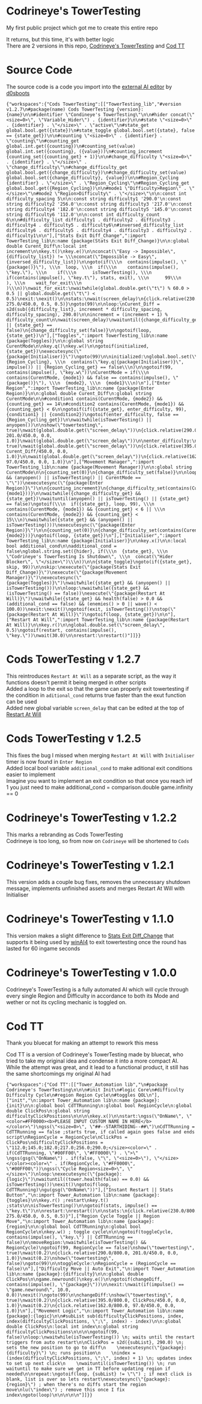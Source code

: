 # Codrineye's TowerTesting
My first public project which got me to create this entire repo

It returns, but this time, it's with better logic<br>
There are 2 versions in this repo, [Codrineye's TowerTesting](#codrineyes-towertesting-v-10) and [Cod TT](#cod-tt)

# Source Code
The source code is a code you import into the [external AI editor](https://d0sboots.github.io/perfect-tower/) by [d0sboots](https://github.com/d0sboots/perfect-tower)
```
{"workspaces":{"Cods TowerTesting":[["TowerTesting_lib","#version v1.2.7\n#package(name) Cods TowerTesting {version}:{name}\n\n#identifier \"Condineye's TowerTesting\"\n\n#hider concat(\"<size=0>\", \"Variable_Hider\") . {identifier}\n\n#state \"<size=0>\" . {identifier} . \"</size>\" . \"active\"\n#state_get global.bool.get({state})\n#state_toggle global.bool.set({state}, false == {state_get})\n\n#counting \"<size=0>\" . {identifier} . \"counting\"\n#counting_get global.int.get({counting})\n#counting_set(value) global.int.set({counting}, ({value}))\n#counting_increment {counting_set({counting_get} + 1)}\n\n#change_difficulty \"<size=0>\" . {identifier} . \"</size>\" . \"change_difficulty\"\n#change_difficulty_get global.bool.get({change_difficulty})\n#change_difficulty_set(value) global.bool.set({change_difficulty}, {value})\n\n#Region_Cycling {identifier} . \"</size>\" . \"Region_Cycling\"\n#Region_Cycling_get global.bool.get({Region_Cycling})\n\n#mode1 \"Difficulty>Region\" . \"</size>\"\n#mode2 \"Region>Difficulty\" . \"</size>\"\n\n:const int difficulty_spacing 5\n\n:const string difficulty1 '290.0'\n:const string difficulty2 '256.0'\n:const string difficulty3 '217.0'\n:const string difficulty4 '182.0'\n:const string difficulty5 '145.0'\n:const string difficulty6 '112.0'\n\n:const int difficulty_count 6\n\n#difficulty_list difficulty1 . difficulty2 . difficulty3 . difficulty4 . difficulty5 . difficulty6\n#inversed_difficulty_list difficulty6 . difficulty5 . difficulty4 . difficulty3 . difficulty2 . difficulty1\n\n"],["Stats Exit Diff_Change",":import TowerTesting_lib\n:name {package(Stats Exit Diff_Change)}\n\n:global double Curent_Diff\n:local int increment\n\nkey.t()\nkey.e()\n\nconcat(\"Easy -> Impossible\", {difficulty_list}) != \\\nconcat(\"Impossible -> Easy\", {inversed_difficulty_list})\n\ngoto(if(\\\n  contains(impulse(), \"{package()}\"), \\\n  loop, \\\n  if(\\\n    contains(impulse(), \"key.\"), \\\n    if(\\\n      isTowerTesting(), \\\n      if(contains(impulse(), \"key.t\"), stats, exit), \\\n      99\\\n    ), \\\n    wait_for_exit\\\n  )\\\n))\nwait_for_exit:\nwaitwhile(global.double.get(\"t\") % 60.0 > 0.5 || global.double.get(\"t\") < 0.5)\nexit:\nexit()\n\nstats:\nwait(screen_delay)\n{click.relative(230.0/800.0, 275.0/450.0, 0.5, 0.5)}\ngoto(99)\n\nloop:\nCurent_Diff = s2d(sub({difficulty_list}, increment * difficulty_spacing, difficulty_spacing), 290.0)\n\nincrement = (increment + 1) % difficulty_count\n\nwait(screen_delay)\nwaituntil({change_difficulty_get} || {state_get} == false)\n{change_difficulty_set(false)}\n\ngotoif(loop, {state_get})\n"],["Toggles",":import TowerTesting_lib\n:name {package(Toggles)}\n\n:global string CurentMode\n\nkey.q()\nkey.w()\n\ngotoif(initialized, {state_get})\nexecutesync(\"{package(Initialiser)}\")\ngoto(99)\n\ninitialized:\nglobal.bool.set(\\\n  {Region_Cycling}, \\\n  contains(\"key.q|{package(Initialiser)}\", impulse()) || {Region_Cycling_get} == false\\\n)\n\ngotoif(99, contains(impulse(), \"key.w\"))\nCurentMode = if(\\\n  contains(CurentMode, {mode1}) && false == contains(impulse(), \"{package()}\"), \\\n  {mode2}, \\\n  {mode1}\\\n)\n"],["Enter Region",":import TowerTesting_lib\n:name {package(Enter Region)}\n\n:global double Curent_Diff\n:global string CurentMode\n\n#condition1 contains(CurentMode, {mode2}) && {counting_get} == 14\n#condition2 contains(CurentMode, {mode1}) && {counting_get} < 6\n\ngotoif(if({state_get}, enter_difficulty, 99), {condition1} || {condition2})\ngotoif(enter_difficulty, false == {Region_Cycling_get})\n\nwaitwhile(isTowerTesting() || anyopen())\n\nshow(\"towertesting\", true)\nwait(global.double.get(\"screen_delay\"))\n{click.relative(290.0/800.0, 201.0/450.0, 0.0, 1.0)}\nwait(global.double.get(\"screen_delay\"))\n\nenter_difficulty:\nshow(\"towertesting\", true)\nwait(global.double.get(\"screen_delay\"))\n{click.relative(395.0/800.0, Curent_Diff/450.0, 0.0, 1.0)}\n\nwait(global.double.get(\"screen_delay\"))\n{click.relative(162.0/800.0, 97.0/450.0, 0.0, 1.0)}\n"],["Movement Manager",":import TowerTesting_lib\n:name {package(Movement Manager)}\n\n:global string CurentMode\n\n{counting_set(0)}\n{change_difficulty_set(false)}\n\nloop:\nwaitwhile({state_get} && (anyopen() || isTowerTesting() || CurentMode == \"\"))\nexecutesync(\"{package(Enter Region)}\")\n\n{counting_increment}\n{change_difficulty_set(contains(CurentMode, {mode1}))}\n\nwaitwhile({change_difficulty_get} && {state_get})\nwaituntil(anyopen() || isTowerTesting() || {state_get} == false)\ngotoif(\\\n  if({state_get}, loop, 99), \\\n  contains(CurentMode, {mode1}) && {counting_get} < 6 || \\\n  contains(CurentMode, {mode2}) && {counting_get} < 15\\\n)\nwaitwhile({state_get} && (anyopen() || isTowerTesting()))\nexecutesync(\"{package(Enter Region)}\")\n\n{counting_set(0)}\n{change_difficulty_set(contains(CurentMode, {mode2}))}\ngotoif(loop, {state_get})\n"],["Initialiser",":import TowerTesting_lib\n:name {package(Initialiser)}\n\nkey.x()\n\n:local bool additional_cond\n\nadditional_cond = false\nglobal.string.set({hider}, if(\\\n  {state_get}, \\\n  \"Codrineye's TowerTesting Is Shutdown\", \\\n  concat(\"Hider Blocker\", \"</size>\")\\\n))\n\n{state_toggle}\ngoto(if({state_get}, skip, 99))\n\nskip:\nexecute(\"{package(Stats Exit Diff_Change)}\")\nexecute(\"{package(Movement Manager)}\")\nexecutesync(\"{package(Toggles)}\")\nwaitwhile({state_get} && (anyopen() || isTowerTesting()))\n\nloop:\nwaitwhile({state_get} && (isTowerTesting() == false))\nexecute(\"{package(Restart At Will)}\")\nwaitwhile({state_get} && health(false) > 0.0 && (additional_cond == false) && (enemies() > 0 || wave() < 100.0))\nexit:\nexit()\ngotoif(exit, isTowerTesting())\nstop(\"{package(Restart At Will)}\")\ngotoif(loop, {state_get})\n\n"],["Restart At Will",":import TowerTesting_lib\n:name {package(Restart At Will)}\n\nkey.r()\n\nglobal.double.set(\"screen_delay\", 0.5)\ngotoif(restart, contains(impulse(), \"key.\"))\nwait(30.0)\n\nrestart:\nrestart()"]]}}
```
# Cods TowerTesting v 1.2.7
This reintroduces `Restart At Will` as a separate script, as the way it functions doesn't permit it being merged in other scripts<br>
Added a loop to the exit so that the game can properly exit towertesting if the condition in `aditional_cond` returns true faster than the exut function can be used<br>
Added new global variable `screen_delay` that can be edited at the top of [Restart At Will](/TPT2%20Scripting/Cods%20TowerTesting/Restart%20At%20Will)

# Cods TowerTesting v 1.2.5
This fixes the bug I missed when merging `Restart At Will` with `Initialiser`<br>
timer is now found in `Enter Region`<br>
Added local bool variable `additional_cond` to make aditional exit conditions easier to implement<br>
Imagine you want to implement an exit condition so that once you reach inf 1 you just need to make additional_cond = comparison.double game.infinity == 0

# Codrineye's TowerTesting v 1.2.2
This marks a rebranding as Cods TowerTesting<br>
Codrineye is too long, so from now on `Codrineye` will be shortened to `Cods`

# Codrineye's TowerTesting v 1.2.1
This version adds a couple bug fixes, removes the unnecessary shutdown message, implements unfinished assets and merges Restart At Will with Initialiser

# Codrineye's TowerTesting v 1.1.0
This version makes a slight difference to [Stats Exit Diff_Change](Stats%20Exit%20Diff_Change.tpt2) that supports it being used by [winAI4](/TPT2%20Scripting/Codrineye's%20Compact%20Spell-Caster/tick.tpt2) to exit towertesting once the round has lasted for 60 ingame seconds

# Codrineye's TowerTesting v 1.0.0
Codrineye's TowerTesting is a fully automated AI which will cycle through every single Region and Difficulty in accordance to both its Mode and wether or not its cycling mechanic is toggled on.


# Cod TT
Thank you bluecat for making an attempt to rework this mess

Cod TT is a version of Codrineye's TowerTesting made by bluecat, who tried to take my original idea and condense it into a more compact AI.<br>
While the attempt was great, and it lead to a functional product, it still has the same shortcomings my original AI had

```
{"workspaces":{"Cod TT":[["Tower_Automation lib","\n#package Codrineye's TowerTesting\n\n\n#init Init\n#logic Core\n#difficulty Difficulty Cycle\n#region Region Cycle\n#toggles QOL\n"],["init","\n:import Tower_Automation lib\n:name {package}:{init}\n\n:global bool CdTTRunning\n:global bool RegionCycle\n:global double ClickPos\n:global string difficultyClickPositions\n\n\n\nkey.x()\n\nstart:\ngss(\"OnName\", \"<color=#FF0000><b>PLEASE INPUT CUSTOM NAME IN HERE</b></color>\")\ngss(\"<size=0>\", \"##--STARTHIDING--##\")\nCdTTRunning = CdTTRunning == false ;starts true, if called again goes false and ends script\nRegionCycle = RegionCycle\nClickPos = ClickPos\ndifficultyClickPositions = \"112.0;145.0;182.0;217.0;256.0;290.0;</size><color=\" . if(CdTTRunning, \"#00FF00\", \"#FF0000\") . \">\" \ngss(gsg(\"OnName\") . if(false, \"\", \"<size=0>\"), \"</size></color><color=\" . if(RegionCycle, \"#FF0000\", \"#00FF00\"))\ngss(\"Cycle Region<size=0>\", \"</size>\")\nloop:\nexecutesync(\"{package}:{logic}\")\nwaituntil((tower.health(false) == 0.0) && isTowerTesting())\nexit()\ngotoif(loop, CdTTRunning)\ngu(gsg(\"OnName\"))"],["Instant Restart || Stats Button","\n:import Tower_Automation lib\n:name {package}:{toggles}\n\nkey.r() ;restart\nkey.t() ;stats\n\nisTowerTesting()\n\ngotoif(stats, impulse() == \"key.t\")\n\nrestart:\nrestart()\n\nstats:\n{click.relative(230.0/800.0, 275.0/450.0, 0.5, 0.5)}"],["Region Cycle Toggle || Region Move","\n:import Tower_Automation lib\n:name {package}:{region}\n\n:global bool CdTTRunning\n:global bool RegionCycle\n\nkey.w() ; toggle cycle\n\n\ngotoif(toggleCycle, contains(impulse(), \"key.\") || CdTTRunning == false)\n\nmoveRegion:\nwaitwhile(isTowerTesting() && RegionCycle)\ngotoif(99, RegionCycle == false)\nshow(\"towertesting\", true)\nwait(0.2)\n{click.relative(290.0/800.0, 201.0/450.0, 0.0, 1.0)}\nwait(0.2)\nshow(\"towertesting\", false)\ngoto(99)\n\ntoggleCycle:\nRegionCycle = (RegionCycle == false)\n"],["Difficulty Move || Auto Exit","\n:import Tower_Automation lib\n:name {package}:{difficulty}\n\n:global double ClickPos\n\ngame.newround()\nkey.e()\n\ngotoif(changeDiff, contains(impulse(), \"{package}\"))\n\nexit:\nwait(if(impulse() == \"game.newround\", 10.0, 0.0))\nexit()\ngoto(99)\n\nchangeDiff:\nshow(\"towertesting\", true)\nwait(0.2)\n{click.relative(395.0/800.0, ClickPos/450.0, 0.0, 1.0)}\nwait(0.2)\n{click.relative(162.0/800.0, 97.0/450.0, 0.0, 1.0)}\n"],["Movement Logic","\n:import Tower_Automation lib\n:name {package}:{logic}\n\n#subList sub(difficultyClickPositions, index, index(difficultyClickPositions, \";\", index) - index)\n\n:global double ClickPos\n:local int index\n:global string difficultyClickPositions\n\n\n\ngotoif(99, false)\nloop:\nwaitwhile(isTowerTesting()) \n; waits until the restart triggers from auto restart\n\nClickPos = s2d({subList}, 290.0) \n; sets the new position to go to diff\n    \nexecutesync(\"{package}:{difficulty}\") \n; runs position\n    \nindex = (index(difficultyClickPositions, \";\", index) + 1) \n; updates index to set up next click\n    \nwaituntil(isTowerTesting()) \n; run waituntil to make sure we get in TT before updating region if needed\n\nrepeat:\ngotoif(loop, {subList} != \"\") ; if next click is blank, list is over so lets restart\nexecutesync(\"{package}:{region}\") ; when there's no diffs start the region move\nlu(\"index\") ; remove this once I fix index\ngoto(loop)\n\n\n\n\n"]]}}
```
